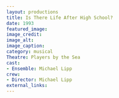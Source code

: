 ```yaml
---
layout: productions
title: Is There Life After High School?
date: 1993
featured_image:
image_credit:
image_alt:
image_caption:
category: musical
Theatre: Players by the Sea
cast:
- Ensemble: Michael Lipp
crew:
- Director: Michael Lipp
external_links:
---
```

